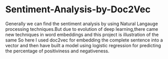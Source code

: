 # Sentiment-Analysis-by-Doc2Vec
Generally we can find the sentiment analysis by using Natural Langauge processing techniques.But due to evolution of deep learning,there came new techniques in word embeddings and this project is illustration of the same 
So here I used doc2vec for embedding the complete sentence into a vector and then have built a model using logistic regression for predicting the percentage of positiviness and negativeness.

